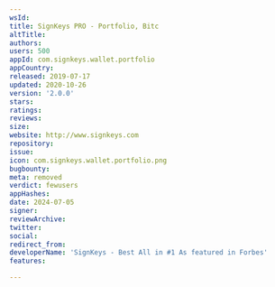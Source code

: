 ```yaml
---
wsId: 
title: SignKeys PRO - Portfolio, Bitc
altTitle: 
authors: 
users: 500
appId: com.signkeys.wallet.portfolio
appCountry: 
released: 2019-07-17
updated: 2020-10-26
version: '2.0.0'
stars: 
ratings: 
reviews: 
size: 
website: http://www.signkeys.com
repository: 
issue: 
icon: com.signkeys.wallet.portfolio.png
bugbounty: 
meta: removed
verdict: fewusers
appHashes: 
date: 2024-07-05
signer: 
reviewArchive: 
twitter: 
social: 
redirect_from: 
developerName: 'SignKeys - Best All in #1 As featured in Forbes'
features: 

---
```


